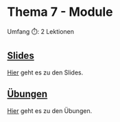 # Thema 7 - Module

Umfang ⏱️: 2 Lektionen

## [Slides](../topic-0/slides.md)

[Hier](../topic-0/slides.md) geht es zu den Slides.

## [Übungen](../topic-1/excercise.md)

[Hier](../topic-1/excercise.md) geht es zu den Übungen.
